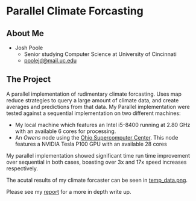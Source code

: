 # Parallel Climate Forcasting

## About Me

- Josh Poole
    - Senior studying Computer Science at University of Cincinnati
    - [poolejd@mail.uc.edu](mailto:poolejd@mail.uc.edu)

## The Project

A parallel implementation of rudimentary climate forcasting. Uses map reduce strategies to query a large amount of climate data, and create averages and predictions from that data. My Parallel implementation were tested against a sequential implementation on two different machines:

- My local machine which features an Intel i5-8400 running at 2.80 GHz with an available 6 cores for processing. 
- An *Owens* node using the [Ohio Supercomputer Center](https://www.osc.edu/). This node features a NVIDIA Tesla P100 GPU with an available 28 cores

My parallel implementation showed significant time run time improvement over sequential in both cases, boasting over 3x and 17x speed increases respectively.

The acutal results of my climate forcaster can be seen in [temp_data.png](temp_data.png).

Please see my [report](report/Final_Project_sReport.pdf) for a more in depth write up.
